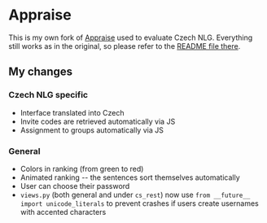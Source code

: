 Appraise
========

This is my own fork of [Appraise](http://github.com/cfedermann/Appraise) used to evaluate Czech NLG. 
Everything still works as in the original, so please refer to the [README file there](https://github.com/tuetschek/Appraise/blob/master/README.md).

My changes
----------

### Czech NLG specific

* Interface translated into Czech
* Invite codes are retrieved automatically via JS
* Assignment to groups automatically via JS


### General

* Colors in ranking (from green to red)
* Animated ranking -- the sentences sort themselves automatically
* User can choose their password
* `views.py` (both general and under `cs_rest`) now use 
  `from __future__ import unicode_literals` to prevent crashes if users create
  usernames with accented characters

